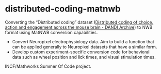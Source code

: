 # distributed-coding-matnwb
Converting the “Distributed coding” dataset ([Distributed coding of choice, action and engagement across the mouse brain - DANDI Archive](https://gui.dandiarchive.org/#/dandiset/000017)) to NWB format using MatNWB conversion capabilities.

 * Convert Neuropixel electrophysiology data. Aim to build a function that can be applied generally to Neuropixel datasets that have a similar form.
 * Develop custom experiment-specific conversion code for behavioral data such as wheel position and lick times, and visual stimulation times.

INCF/Mathworks Summer Of Code project.
